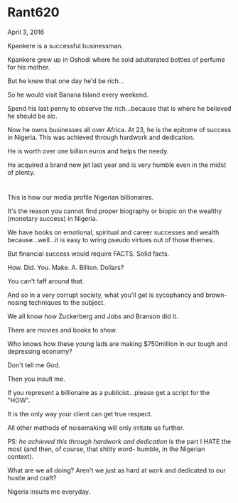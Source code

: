 # Rant620


April 3, 2016

Kpankere is a successful businessman.

Kpankere grew up in Oshodi where he sold adulterated bottles of perfume for his mother.

But he knew that one day he'd be rich...

So he would visit Banana Island every weekend.

Spend his last penny to observe the rich...because that is where he believed he should be *sic*.

Now he owns businesses all over Africa. At 23, he is the epitome of success in Nigeria. This was achieved through hardwork and dedication. 

He is worth over one billion euros and helps the needy.

He acquired a brand new jet last year and is very humble even in the midst of plenty. 

#

This is how our media profile Nigerian billionaires.

It's the reason you cannot find proper biography or biopic on the wealthy (monetary success) in Nigeria. 

We have books on emotional, spiritual and career successes and wealth because...well...it is easy to wring pseudo virtues out of those themes.

But financial success would require FACTS. Solid facts. 

How. Did. You. Make. A. Billion. Dollars?

You can't faff around that. 

And so in a very corrupt society, what you'll get is sycophancy and brown-nosing techniques to the subject.

We all know how Zuckerberg and Jobs and Branson did it.

There are movies and books to show.

Who knows how these young lads are making $750million in our tough and depressing economy?

Don't tell me God.

Then you insult me.

If you represent a billionaire as a publicist...please get a script for the "HOW".

It is the only way your client can get true respect.

All other methods of noisemaking will only irritate us further.

PS: *he achieved this through hardwork and dedication* is the part I HATE the most (and then, of course, that shitty word- humble, in the Nigerian context).

What are we all doing? Aren't we just as hard at work and dedicated to our hustle and craft?

Nigeria insults me everyday.